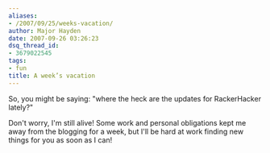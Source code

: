 ```yaml
---
aliases:
- /2007/09/25/weeks-vacation/
author: Major Hayden
date: 2007-09-26 03:26:23
dsq_thread_id:
- 3679022545
tags:
- fun
title: A week’s vacation
---
```


So, you might be saying: "where the heck are the updates for RackerHacker lately?"

Don't worry, I'm still alive! Some work and personal obligations kept me away from the blogging for a week, but I'll be hard at work finding new things for you as soon as I can!